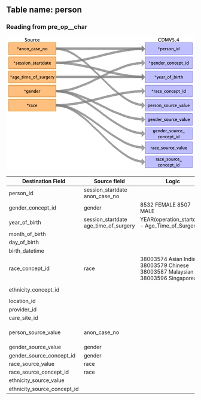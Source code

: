 ## Table name: person

### Reading from pre_op__char

![](md_files/image1.png)

| Destination Field | Source field | Logic | Comment field |
| --- | --- | --- | --- |
| person_id | session_startdate<br>anon_case_no |  | Autogenerated unique ids, as running number by ascending order of `session_startdate` and `anon_case_no` (easy to code, but non-idempotent) |
| gender_concept_id | gender | 8532	FEMALE  8507	MALE |  |
| year_of_birth | session_startdate<br>age_time_of_surgery | YEAR(operation_startdate) - Age_Time_of_Surgery<br> | Use calculation of two fields to find the birth year<br><br> |
| month_of_birth |  |  | no data |
| day_of_birth |  |  | no data |
| birth_datetime |  |  | no data |
| race_concept_id | race | 38003574	Asian Indian  38003579	Chinese  38003587	Malaysian  38003596	Singaporean | find concept_id for other races here: http://athena.ohdsi.org/search-terms/terms?domain=Race&standardConcept=Standard&page=1&pageSize=15&query=<br> |
| ethnicity_concept_id |  |  | This is a required field but we have no data in PASAR, so value of 0 is put here. |
| location_id |  |  | no data |
| provider_id |  |  | no GP data |
| care_site_id |  |  | no primary care site data |
| person_source_value | anon_case_no |  | Each case is considered a new patient. PASAR has no master patient table nor unique patient id.    BEWARE: `anon_case_no` is not unique. The PK of pre_op.char is `operation_id`.<br> |
| gender_source_value | gender |  |  |
| gender_source_concept_id | gender |  | may omit this since we don't have the master code table for gender |
| race_source_value | race |  |  |
| race_source_concept_id | race |  | may omit this since we don't have the master code table for race |
| ethnicity_source_value |  |  | no data |
| ethnicity_source_concept_id |  |  | no data |

